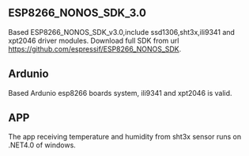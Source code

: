 ## ESP8266_NONOS_SDK_3.0
Based ESP8266_NONOS_SDK_v3.0,include ssd1306,sht3x,ili9341 and xpt2046 driver modules.
Download full SDK from url  https://github.com/espressif/ESP8266_NONOS_SDK.

## Ardunio
Based Ardunio esp8266 boards system, ili9341 and xpt2046 is valid.

## APP
The app receiving temperature and humidity from sht3x sensor runs on .NET4.0 of windows. 
